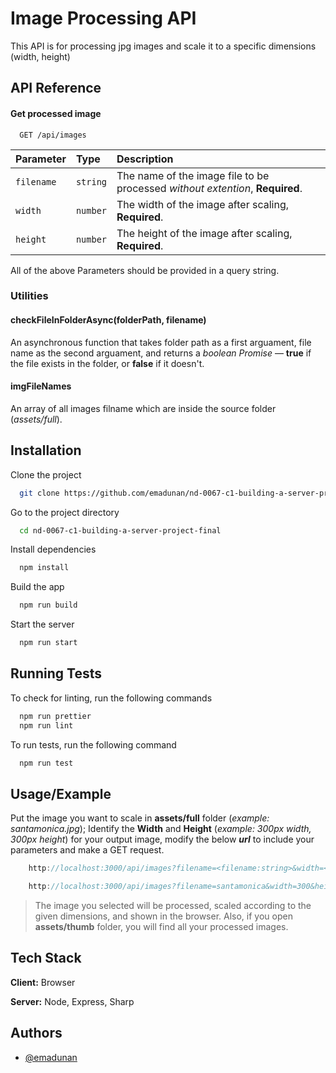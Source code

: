 
# Image Processing API

This API is for processing jpg images and scale it to a specific dimensions (width, height)

## API Reference

#### Get processed image

```http
  GET /api/images
```

| Parameter  | Type     | Description               |
| :--------- | :------- | :------------------------ |
| `filename` | `string` | The name of the image file to be processed *without extention*, **Required**.             |
| `width`    | `number` | The width of the image after scaling, **Required**.|
| `height`   | `number` | The height of the image after scaling, **Required**.|

All of the above Parameters should be provided in a query string.

### Utilities

#### checkFileInFolderAsync(folderPath, filename)

An asynchronous function that takes folder path as a first arguament, file name as the second arguament, and returns a *boolean Promise* — **true** if the file exists in the folder, or **false** if it doesn't.

#### imgFileNames

An array of all images filname which are inside the source folder (*assets/full*).


## Installation

Clone the project

```bash
  git clone https://github.com/emadunan/nd-0067-c1-building-a-server-project-final.git
```

Go to the project directory

```bash
  cd nd-0067-c1-building-a-server-project-final
```

Install dependencies

```bash
  npm install
```

Build the app

```bash
  npm run build
```

Start the server

```bash
  npm run start
```


## Running Tests

To check for linting, run the following commands

```bash
  npm run prettier
  npm run lint
```

To run tests, run the following command

```bash
  npm run test
```


## Usage/Example

Put the image you want to scale in **assets/full** folder (*example: santamonica.jpg*); Identify the **Width** and **Height** (*example: 300px width, 300px height*) for your output image, modify the below ***url*** to include your parameters and make a GET request.

```javascript
    http://localhost:3000/api/images?filename=<filename:string>&width=<width:number>&height=<height:number>

    http://localhost:3000/api/images?filename=santamonica&width=300&height=300
```
> The image you selected will be processed, scaled according to the given dimensions, and shown in the browser. Also, if you open **assets/thumb** folder, you will find all your processed images. 



## Tech Stack

**Client:** Browser

**Server:** Node, Express, Sharp


## Authors

- [@emadunan](https://github.com/emadunan)

